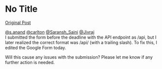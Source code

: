 # No Title

[Original Post](https://discourse.onlinedegree.iitm.ac.in/t/171525/1)

<p><a class="mention" href="/u/s.anand">@s.anand</a> <a class="mention" href="/u/carlton">@carlton</a> <a class="mention" href="/u/saransh_saini">@Saransh_Saini</a> <a class="mention" href="/u/jivraj">@Jivraj</a><br>
I submitted the form before the deadline with the API endpoint as /api, but I later realized the correct format was /api/ (with a trailing slash). To fix this, I edited the Google Form today.</p>
<p>Will this cause any issues with the submission? Please let me know if any further action is needed.</p>